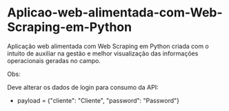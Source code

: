 # Aplicao-web-alimentada-com-Web-Scraping-em-Python
Aplicação web alimentada com Web Scraping em Python criada com o intuito de auxiliar na gestão e melhor visualização das informações operacionais geradas no campo.

Obs:

Deve alterar os dados de login para consumo da API:
  - payload = {"cliente": "Cliente", "password": "Password"}
